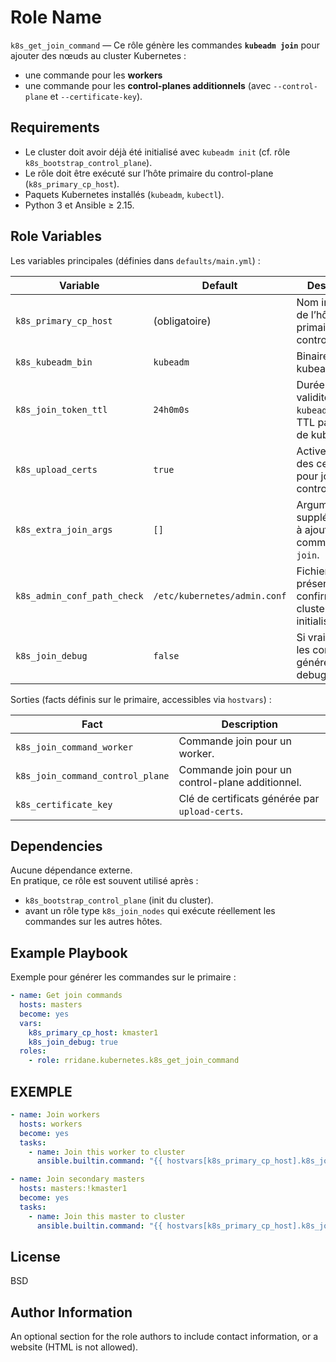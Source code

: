 Role Name
=========

`k8s_get_join_command` — Ce rôle génère les commandes **`kubeadm join`** pour ajouter des nœuds au cluster Kubernetes :
- une commande pour les **workers**
- une commande pour les **control-planes additionnels** (avec `--control-plane` et `--certificate-key`).

Requirements
------------

- Le cluster doit avoir déjà été initialisé avec `kubeadm init` (cf. rôle `k8s_bootstrap_control_plane`).
- Le rôle doit être exécuté sur l’hôte primaire du control-plane (`k8s_primary_cp_host`).
- Paquets Kubernetes installés (`kubeadm`, `kubectl`).
- Python 3 et Ansible ≥ 2.15.

Role Variables
--------------

Les variables principales (définies dans `defaults/main.yml`) :

| Variable | Default | Description |
|----------|---------|-------------|
| `k8s_primary_cp_host` | (obligatoire) | Nom inventory de l’hôte primaire du control-plane. |
| `k8s_kubeadm_bin` | `kubeadm` | Binaire kubeadm. |
| `k8s_join_token_ttl` | `24h0m0s` | Durée de validité du token `kubeadm`. Vide = TTL par défaut de kubeadm. |
| `k8s_upload_certs` | `true` | Active l’upload des certificats pour join des control-planes. |
| `k8s_extra_join_args` | `[]` | Arguments supplémentaires à ajouter à la commande `join`. |
| `k8s_admin_conf_path_check` | `/etc/kubernetes/admin.conf` | Fichier dont la présence confirme que le cluster est initialisé. |
| `k8s_join_debug` | `false` | Si vrai, affiche les commandes générées en debug. |

Sorties (facts définis sur le primaire, accessibles via `hostvars`) :

| Fact | Description |
|------|-------------|
| `k8s_join_command_worker` | Commande join pour un worker. |
| `k8s_join_command_control_plane` | Commande join pour un control-plane additionnel. |
| `k8s_certificate_key` | Clé de certificats générée par `upload-certs`. |

Dependencies
------------

Aucune dépendance externe.  
En pratique, ce rôle est souvent utilisé après :
- `k8s_bootstrap_control_plane` (init du cluster).
- avant un rôle type `k8s_join_nodes` qui exécute réellement les commandes sur les autres hôtes.

Example Playbook
----------------

Exemple pour générer les commandes sur le primaire :

```yaml
- name: Get join commands
  hosts: masters
  become: yes
  vars:
    k8s_primary_cp_host: kmaster1
    k8s_join_debug: true
  roles:
    - role: rridane.kubernetes.k8s_get_join_command
```

EXEMPLE
-------
```yaml
- name: Join workers
  hosts: workers
  become: yes
  tasks:
    - name: Join this worker to cluster
      ansible.builtin.command: "{{ hostvars[k8s_primary_cp_host].k8s_join_command_worker }}"

- name: Join secondary masters
  hosts: masters:!kmaster1
  become: yes
  tasks:
    - name: Join this master to cluster
      ansible.builtin.command: "{{ hostvars[k8s_primary_cp_host].k8s_join_command_control_plane }}"
```


License
-------

BSD

Author Information
------------------

An optional section for the role authors to include contact information, or a website (HTML is not allowed).
